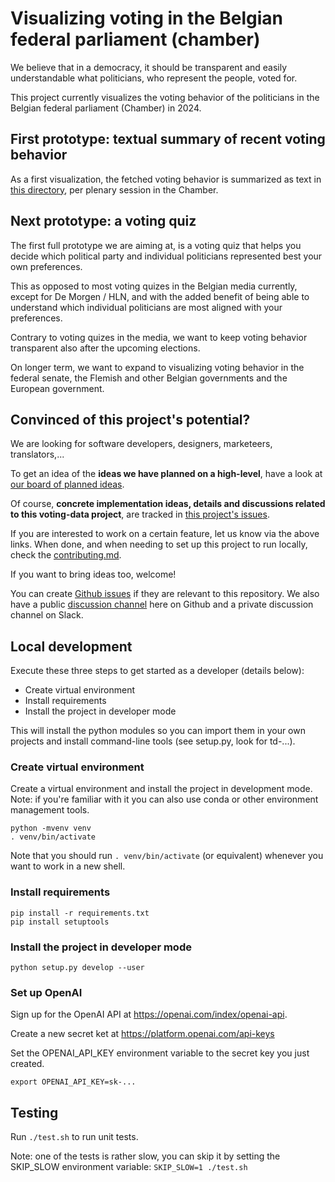 # Visualizing voting in the Belgian federal parliament (chamber)

We believe that in a democracy, it should be transparent and easily understandable what politicians, who represent the people, voted for.

This project currently visualizes the voting behavior of the politicians in the Belgian federal parliament (Chamber) in 2024.

## First prototype: textual summary of recent voting behavior

As a first visualization, the fetched voting behavior is summarized as text in [this directory](https://github.com/transparentdemocracy/voting-data/tree/main/data/output), per plenary session in the Chamber.


## Next prototype: a voting quiz

The first full prototype we are aiming at, is a voting quiz that helps you decide which political party and individual politicians represented best your own preferences.

This as opposed to most voting quizes in the Belgian media currently, except for De Morgen / HLN, and with the added benefit of being able to understand which individual politicians are most aligned with your preferences.

Contrary to voting quizes in the media, we want to keep voting behavior transparent also after the upcoming elections.

On longer term, we want to expand to visualizing voting behavior in the federal senate, the Flemish and other Belgian governments and the European government.


## Convinced of this project's potential?

We are looking for software developers, designers, marketeers, translators,...

To get an idea of the **ideas we have planned on a high-level**, have a look at [our board of planned ideas](https://github.com/orgs/transparentdemocracy/projects/1/views/1).

Of course, **concrete implementation ideas, details and discussions related to this voting-data project**, are
tracked in [this project's issues](https://github.com/transparentdemocracy/voting-data/issues).

If you are interested to work on a certain feature, let us know via the above links.
When done, and when needing to set up this project to run locally, check the [contributing.md](https://github.com/transparentdemocracy/voting-data/blob/main/contributing.md).

If you want to bring ideas too, welcome!

You can create [Github issues](https://github.com/transparentdemocracy/voting-data/issues) if they are relevant to this repository.
We also have a public [discussion channel](https://github.com/orgs/transparentdemocracy/discussions) here on Github and a private discussion channel on Slack.

## Local development

Execute these three steps to get started as a developer (details below):

- Create virtual environment
- Install requirements
- Install the project in developer mode

This will install the python modules so you can import them in your own projects and install command-line tools (see setup.py, look for td-...).

### Create virtual environment

Create a virtual environment and install the project in development mode. Note:
if you're familiar with it you can also use conda or other environment management tools.

    python -mvenv venv
    . venv/bin/activate

Note that you should run `. venv/bin/activate` (or equivalent) whenever you want to work in a new shell.

### Install requirements

    pip install -r requirements.txt
    pip install setuptools

### Install the project in developer mode

    python setup.py develop --user

### Set up OpenAI

Sign up for the OpenAI API at https://openai.com/index/openai-api.

Create a new secret ket at https://platform.openai.com/api-keys

Set the OPENAI_API_KEY environment variable to the secret key you just created.

    export OPENAI_API_KEY=sk-...

## Testing

Run `./test.sh` to run unit tests.

Note: one of the tests is rather slow, you can skip it by setting the SKIP_SLOW environment variable: `SKIP_SLOW=1 ./test.sh`

